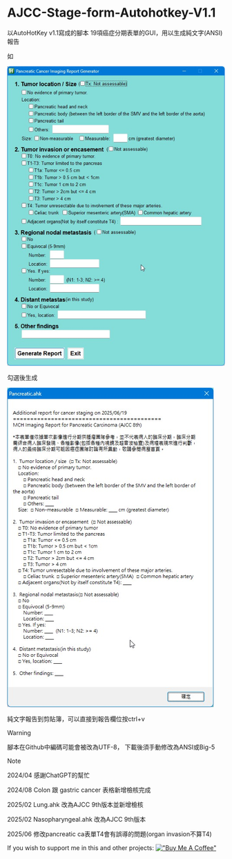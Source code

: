 # AJCC-Stage-form-Autohotkey-V1.1
以AutoHotKey v1.1寫成的腳本
19項癌症分期表單的GUI，用以生成純文字(ANSI)報告

如

![這是示範圖](/pancreas00.jpg)

勾選後生成

![這是示範圖](/pancreas01.jpg)

純文字報告到剪貼簿，可以直接到報告欄位按ctrl+v

>[!warning]
腳本在Github中編碼可能會被改為UTF-8，
下載後須手動修改為ANSI或Big-5


>[!note]
>2024/04 感謝ChatGPT的幫忙
>
>2024/08 Colon 跟 gastric cancer 表格新增檢核完成
>
>2025/02 Lung.ahk 改為AJCC 9th版本並新增檢核
>
>2025/02 Nasopharyngeal.ahk 改為AJCC 9th版本
>
>2025/06 修改pancreatic ca表單T4會有誤導的問題(organ invasion不算T4)
>
If you wish to support me in this and other projects:
[!["Buy Me A Coffee"](https://www.buymeacoffee.com/assets/img/custom_images/orange_img.png)](https://www.buymeacoffee.com/hw98188d)
